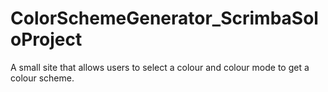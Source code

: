 # ColorSchemeGenerator_ScrimbaSoloProject
A small site that allows users to select a colour and colour mode to get a colour scheme.
